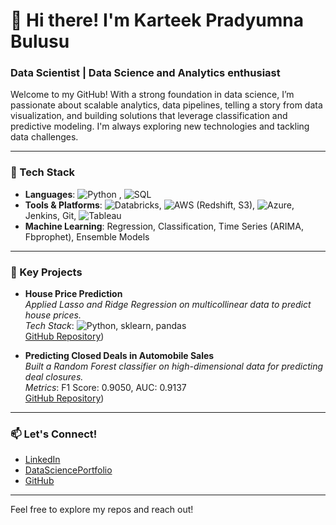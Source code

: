 # 👋 Hi there! I'm Karteek Pradyumna Bulusu

### Data Scientist | Data Science and Analytics enthusiast

Welcome to my GitHub! With a strong foundation in data science, I’m passionate about scalable analytics, data pipelines, telling a story from data visualization, and building solutions that leverage classification and predictive modeling. I'm always exploring new technologies and tackling data challenges.

---

### 🔧 Tech Stack

- **Languages**: ![Python](https://img.shields.io/badge/Python-3776AB?style=for-the-badge&logo=python&logoColor=white)
, ![SQL](https://img.shields.io/badge/SQL-000000?style=for-the-badge&logo=postgresql&logoColor=white)
- **Tools & Platforms**: ![Databricks](https://img.shields.io/badge/Databricks-FF3621?style=for-the-badge&logo=databricks&logoColor=white), ![AWS](https://img.shields.io/badge/AWS-232F3E?style=for-the-badge&logo=amazonaws&logoColor=white) (Redshift, S3), ![Azure](https://img.shields.io/badge/Azure-0078D4?style=for-the-badge&logo=microsoftazure&logoColor=white), Jenkins, Git, ![Tableau](https://img.shields.io/badge/Tableau-E97627?style=for-the-badge&logo=tableau&logoColor=white)
- **Machine Learning**: Regression, Classification, Time Series (ARIMA, Fbprophet), Ensemble Models

---

### 🚀 Key Projects

- **House Price Prediction**  
  *Applied Lasso and Ridge Regression on multicollinear data to predict house prices.*  
  *Tech Stack*: ![Python](https://img.shields.io/badge/Python-3776AB?style=for-the-badge&logo=python&logoColor=white), sklearn, pandas  
  [GitHub Repository](https://github.com/kartikpradyumna92/Kaggle_House_Price_Predictions))

- **Predicting Closed Deals in Automobile Sales**  
  *Built a Random Forest classifier on high-dimensional data for predicting deal closures.*  
  *Metrics*: F1 Score: 0.9050, AUC: 0.9137  
  [GitHub Repository](https://github.com/kartikpradyumna92/Data-Science--Analysis-of-automobiles-deals-captured))


---

### 📫 Let's Connect!

- [LinkedIn](https://www.linkedin.com/in/karteekpradyumnabulusu)
- [DataSciencePortfolio](https://kartikpradyumna92.github.io/)
- [GitHub](https://github.com/kartikpradyumna92)

---

Feel free to explore my repos and reach out!

